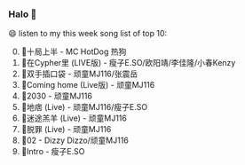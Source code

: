 

### Halo 👋

😄 listen to my this week song list of top 10:

0. 🌈十局上半 - MC HotDog 热狗
1. 🌈在Cypher里  (LIVE版) - 瘦子E.SO/欧阳靖/李佳隆/小春Kenzy
2. 🌈双手插口袋 - 顽童MJ116/张震岳
3. 🌈Coming home (Live版) - 顽童MJ116
4. 🌈2030 - 顽童MJ116
5. 🌈地痞 (Live) - 顽童MJ116/瘦子E.SO
6. 🌈迷途羔羊 (Live) - 顽童MJ116
7. 🌈脱罪 (Live) - 顽童MJ116
8. 🌈02 - Dizzy Dizzo/顽童MJ116
9. 🌈Intro - 瘦子E.SO

